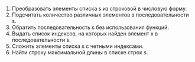 1. Преобразовать элементы списка s из строковой в числовую форму.
2. Подсчитать количество различных элементов в последовательности s.
3. Обратить последовательность s без использования функций.
4. Выдать список индексов, на которых найден элемент x в последовательности s.
5. Сложить элементы списка s с четными индексами.
6. Найти строку максимальной длины в списке строк s.